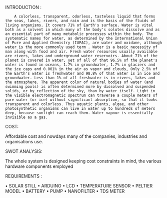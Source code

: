 INTRODUCTION :
 
        A colorless, transparent, odorless, tasteless liquid that forms the seas, lakes, rivers, and rain and is the basis of the fluids of living organisms. It covers 71% of Earth's surface. Water is vital both as a solvent in which many of the body's solutes dissolve and as an essential part of many metabolic processes within the body. The systematic names for water, as determined by the International Union of Pure and Applied Chemistry (IUPAC), are water and oxidane, although water is the more commonly used term . Water is a basic necessity of man along with food and air. Fresh water resources usually available are rivers, lakes and underground water reservoirs. About 71% of the planet is covered in water, yet of all of that 96.5% of the planet's water is found in oceans, 1.7% in groundwater, 1.7% in glaciers and the ice caps and 0.001% in the air as vapor and clouds, Only 2.5% of the Earth's water is freshwater and 98.8% of that water is in ice and groundwater. Less than 1% of all freshwater is in rivers, lakes and the atmosphere. The apparent color of natural bodies of water (and swimming pools) is often determined more by dissolved and suspended solids, or by reflection of the sky, than by water itself. Light in the visible electromagnetic spectrum can traverse a couple meters of pure water (or ice) without significant absorption, so that it looks transparent and colorless. Thus aquatic plants, algae, and other photosynthetic organisms can live in water up to hundreds of meters deep, because sunlight can reach them. Water vapour is essentially invisible as a gas. 

COST:

Affordable cost and nowdays many of the companies, industries and organisations use.

SWOT ANALYSIS:
   
   The whole system is designed keeping cost constraints in mind, the various hardware components employed
 
REQUIREMENTS :

 •	SOLAR STILL
 •	ARDUINO
 •	LCD
 •	TEMPERATURE SENSOR
 •	PELTIER MODEL
 •	BATTERY
 •	PUMP
 •	NANOFILTER
 •	TDS METER


